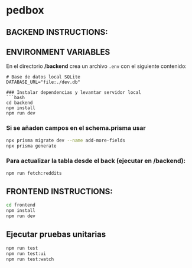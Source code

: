 # pedbox

## BACKEND INSTRUCTIONS:

## ENVIRONMENT VARIABLES

En el directorio **/backend** crea un archivo `.env` con el siguiente contenido:

```env
# Base de datos local SQLite
DATABASE_URL="file:./dev.db"

### Instalar dependencias y levantar servidor local
```bash
cd backend
npm install
npm run dev
```

### Si se añaden campos en el schema.prisma usar
```bash
npx prisma migrate dev --name add-more-fields
npx prisma generate
```

### Para actualizar la tabla desde el back (ejecutar en /backend):
```bash
npm run fetch:reddits
```


## FRONTEND INSTRUCTIONS:
```bash
cd frontend
npm install
npm run dev
```


## Ejecutar pruebas unitarias
```bash
npm run test
npm run test:ui
npm run test:watch
```


